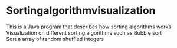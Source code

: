 # Sortingalgorithmvisualization  
This is a Java program that describes how sorting algorithms works  
Visualization on different sorting algorithms such as Bubble sort  
Sort a array of random shuffled integers  
